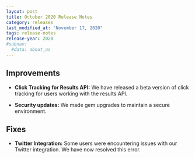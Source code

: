 ```yaml
---
layout: post
title: October 2020 Release Notes
category: releases
last_modified_at: "November 17, 2020"
tags: release-notes
release-year: 2020
#subnav:
  #data: about_us
---
```


## Improvements

* **Click Tracking for Results API:** We have released a beta version of click tracking for users working with the results API.

* **Security updates:** We made gem upgrades to maintain a secure environment.

## Fixes

* **Twitter Integration:** Some users were encountering issues with our Twitter integration. We have now resolved this error.
